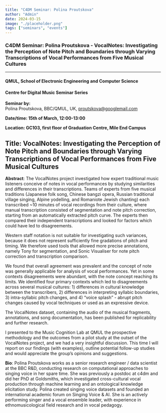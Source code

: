 ```yaml
---
title: "C4DM Seminar: Polina Proutskova"
author: "Admin"
date: 2024-03-15
image: "./placeholder.png"
tags: ["seminars", "events"]
---
```


### C4DM Seminar: Polina Proutskova - VocalNotes: Investigating the Perception of Note Pitch and Boundaries through Varying Transcriptions of Vocal Performances from Five Musical Cultures
-----------------

#### QMUL, School of Electronic Engineering and Computer Science

#### Centre for Digital Music Seminar Series

**Seminar by:**   
    Polina Proutskova, BBC/QMUL, UK, proutskova@googlemail.com

**Date/time:  15th of March, 12:00-13:00**

**Location: GC103, first floor of Graduation Centre, Mile End Campus**


<b>Title</b>: VocalNotes: Investigating the Perception of Note Pitch and Boundaries through Varying Transcriptions of Vocal Performances from Five Musical Cultures
-----------------

<b>Abstract</b>:
The VocalNotes project investigated how expert traditional music listeners conceive of notes in vocal performances by studying similarities and differences in their transcriptions. Teams of experts from five musical traditions (Japanese folk song, Chinese bangzi opera, Russian traditional village singing, Alpine yodelling, and Romaniote Jewish chanting) each transcribed ~10 minutes of vocal recordings from their culture, where manual transcription consisted of segmentation and note pitch correction, starting from an automatically extracted pitch curve. The experts then compared their independent transcriptions and looked for factors which could have led to disagreements.

Western staff notation is not suitable for investigating such variances, because it does not represent sufficiently fine gradations of pitch and timing. We therefore used tools that allowed more precise annotations, namely Tony for segmentation, and Sonic Visualiser for note pitch correction and transcription comparison. 

We found that overall agreement was prevalent and the concept of note was generally applicable for analysis of vocal performances. Yet in some contexts disagreements were abundant, with the note concept reaching its limits. We identified four primary contexts which led to disagreements across several musical cultures: 1) differences in cultural knowledge between the transcribers, 2) differences in interpreting syllabic boundaries, 3) intra-syllabic pitch changes, and 4) “voice splash” - abrupt pitch changes caused by vocal techniques or used as an expressive device. 

The VocalNotes dataset, containing the audio of the musical fragments, annotations, and song documentation, has been published for replicability and further research. 

I presented to the Music Cognition Lab at QMUL the prospective methodology and the outcomes from a pilot study at the outset of the VocalNotes project, and we had a very insightful discussion. This time I will report on our findings (with examples), outline potential follow-up studies and would appreciate the group’s opinions and suggestions.


<b>Bio</b>: Polina Proutskova works as a senior research engineer / data scientist at the BBC R&D, conducting research on computational approaches to singing voice in her spare time. She was previously a postdoc at c4dm and did her PhD at Goldsmiths, which investigated cross-cultural vocal production through machine learning and an ontological knowledge elicitation study. Polina created singing voice datasets and founded an international academic forum on Singing Voice & AI. She is an actively performing singer and a vocal ensemble leader, with experience in ethnomusicological field research and in vocal pedagogy.

